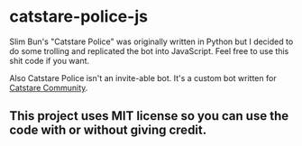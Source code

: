 # catstare-police-js
Slim Bun's "Catstare Police" was originally written in Python but I decided to do some trolling and replicated the bot into JavaScript. Feel free to use this shit code if you want.

Also Catstare Police isn't an invite-able bot. It's a custom bot written for [Catstare Community](https://discord.com/invite/HTkWe2H5yg). 

## This project uses MIT license so you can use the code with or without giving credit. 


